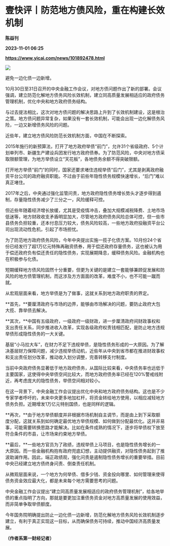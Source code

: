 # 壹快评丨防范地方债风险，重在构建长效机制
**陈益刊**

**2023-11-01 06:25**

**https://www.yicai.com/news/101892478.html**

![](https://imgcdn.yicai.com/uppics/slides/2023/11/0afc9e1dac014a7e67d9d94d7f9f008e.jpg)

避免一边化债一边新增。

10月30日至31日召开的中央金融工作会议，对地方债问题作出了新的部署。会议强调，建立防范化解地方债务风险长效机制，建立同高质量发展相适应的政府债务管理机制，优化中央和地方政府债务结构。

与过去提法相比，这次对地方债问题的解决思路上升到了长效机制建设，这是根治之策。地方债问题异常复杂，如果没有一套长效机制，可能会出现一边化解债务风险，一边又新增债务风险的问题。

近些年，建立地方债风险防范长效机制方面，中国在不断探索。

2015年施行的新预算法，打开了地方政府举债“前门”，允许31个省级政府、5个计划单列市、新疆生产建设兵团发行地方政府债券。为了防范风险，中央对地方债采取限额管理，为地方举债设立“天花板”，各地债务余额不得突破限额。

打开地方举债“前门”的同时，国家还要求堵住违规举债“后门”，尤其是剥离政府融资平台公司的政府融资职能。不过由于前些年隐性债务规模快速增长，“后门”难以真正堵住。

2017年之后，中央通过强化监管问责，地方政府隐性债务增长势头才逐步得到遏制，存量隐性债务减少了三分之一，风险缓释可控。

但近些年随着经济增长放缓，尤其是受疫情冲击，叠加大规模减税降费、土地市场低迷等，地方财政收支矛盾明显加大，尽管地方政府债务风险总体可控，但一些市县债务负担较重，还本付息压力较大，债务风险较高，一些地方政府投融资平台公司出现流动性危机，引起了市场担忧。

为了防范地方政府债务风险，今年中央提出实施一揽子化债方案。10月份24个省份已经发行了超1万亿元特殊再融资债券，用于偿还政府存量债务，这也被认为用于偿还政府负有偿还责任的隐性债务，实现展期降息，缓释债务风险。金融机构也在积极参与化债。

短期缓释地方债风险固然十分重要，但更为关键的是建立一套能够兼顾促发展和防风险的地方债管理机制，而这涉及方方面面的改革，难度不小，也不可能一蹴而就。

从宏观层面来看，地方举债是为了做事，这就关系到地方政府职责的界定。

**首先，**要厘清政府与市场的边界，能够由市场解决的问题，要防止政府大包大揽、靠举债去解决。

**其次，**中国有五级政府，一级政府一级财政，进一步厘清政府间财政事权和支出责任关系，同步推进收入改革，实现各级政府权责钱相匹配，是防止地方违规举债形成隐性债务的一大关键。

基层“小马拉大车”，在财力不足下违规举债，是隐性债务形成的一大原因。为了解决基层财力保障问题，减少违规举债动机，近些年从中央到省市都在推进财政事权和支出责任划分改革，推动收入划分调整，完善转移支付制度。

当前中央政府债务显著低于地方政府债务，从国际比较来看，中央债务率也远低于主要国家，这使得中央举债空间比较大，而地方政府债务率已经在120%警戒线附近，再考虑庞大的隐性债务，举债空间相对较小。

在这一背景下，中央金融工作会议提出优化中央和地方政府债务结构。这也是不少专家学者呼吁的，未来中央更多地加杠杆，将资金转给地方使用，以相应减轻地方债务负担。近期增发1万亿元特别国债，也是同样的逻辑。

**再次，**由于地方举债额度并非根据市场机制自主调节，而是由上到下采取额度分配，这就关系到如何确定最优地方举债规模、如何做到分配最优化。这并非易事，可能需要转换思路才能解决。比如在条件成熟的情况下，逐步将举债权下放至符合条件的市县，让市场来约束地方举债。

**最后，**一些地方官员为了政绩，违规举债上马项目，也是隐性债务增长的一大原因。而一些金融机构抱有政府兜底幻想，主动提供融资，对隐性债务起到了推波助澜作用。因此，端正政绩观，强化问责是遏制隐性债务增长的重要举措。目前中央已经建立地方债终身问责、倒查责任机制。

从微观层面来说，一个地方为何举债、借多少钱、资金投向哪里、如何管理来使得债务资金效应最大化，都是未来每个地方需要思考的问题。

中央金融工作会议提出“建立同高质量发展相适应的政府债务管理机制”，给各地举债的重点指明了方向，那就是要更加注重债务资金对地方高质量发展的使用效益，而非简单争取举债额度。

今年国务院明确提出防止一边化债一边新增，防范化解地方债务风险长效机制逐步建立，有利于真正实现这一目标，从而确保债务可持续，推动中国经济高质量发展。

**（作者系第一财经记者）**